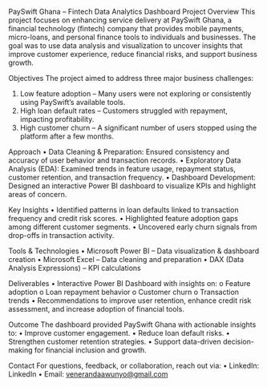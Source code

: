 
PaySwift Ghana – Fintech Data Analytics Dashboard
Project Overview
This project focuses on enhancing service delivery at PaySwift Ghana, a financial technology (fintech) company that provides mobile payments, micro-loans, and personal finance tools to individuals and businesses. The goal was to use data analysis and visualization to uncover insights that improve customer experience, reduce financial risks, and support business growth.

Objectives
The project aimed to address three major business challenges:
1.	Low feature adoption – Many users were not exploring or consistently using PaySwift’s available tools.
2.	High loan default rates – Customers struggled with repayment, impacting profitability.
3.	High customer churn – A significant number of users stopped using the platform after a few months.

Approach
•	Data Cleaning & Preparation: Ensured consistency and accuracy of user behavior and transaction records.
•	Exploratory Data Analysis (EDA): Examined trends in feature usage, repayment status, customer retention, and transaction frequency.
•	Dashboard Development: Designed an interactive Power BI dashboard to visualize KPIs and highlight areas of concern.

 Key Insights
•	Identified patterns in loan defaults linked to transaction frequency and credit risk scores.
•	Highlighted feature adoption gaps among different customer segments.
•	Uncovered early churn signals from drop-offs in transaction activity.

Tools & Technologies
•	Microsoft Power BI – Data visualization & dashboard creation
•	Microsoft Excel – Data cleaning and preparation
•	DAX (Data Analysis Expressions) – KPI calculations

Deliverables
•	Interactive Power BI Dashboard with insights on:
o	Feature adoption
o	Loan repayment behavior
o	Customer churn
o	Transaction trends
•	Recommendations to improve user retention, enhance credit risk assessment, and increase adoption of financial tools.

Outcome
The dashboard provided PaySwift Ghana with actionable insights to:
•	Improve customer engagement.
•	Reduce loan default risks.
•	Strengthen customer retention strategies.
•	Support data-driven decision-making for financial inclusion and growth.

Contact
For questions, feedback, or collaboration, reach out via:
•	LinkedIn: LinkedIn
•	Email: venerandaawunyo@gmail.com

